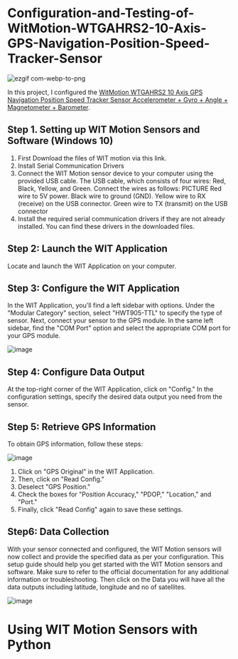 # Configuration-and-Testing-of-WitMotion-WTGAHRS2-10-Axis-GPS-Navigation-Position-Speed-Tracker-Sensor

![ezgif com-webp-to-png](https://github.com/SamiUddin-tech/Configuration-and-Testing-of-WitMotion-WTGAHRS2-10-Axis-GPS-Navigation-Position-Speed-Tracker-Sensor/assets/81253183/f9f41270-4134-487e-9351-f6df0cc01430)

In this project, I configured the [WitMotion WTGAHRS2 10 Axis GPS Navigation Position Speed Tracker Sensor Accelerometer + Gyro + Angle + Magnetometer + Barometer](https://www.wit-motion.com/inertial-navigation/witmotion-wtgahrs2-10-axis-gps.html).

## Step 1. Setting up WIT Motion Sensors and Software (Windows 10)
1. First Download the files of WIT motion via this link.
2. Install Serial Communication Drivers
3. Connect the WIT Motion sensor device to your computer using the provided USB cable. The USB cable, which consists of four wires: Red, Black, Yellow, and Green.
Connect the wires as follows:
PICTURE
Red wire to 5V power.
Black wire to ground (GND).
Yellow wire to RX (receive) on the USB connector.
Green wire to TX (transmit) on the USB connector
4. Install the required serial communication drivers if they are not already installed. You can find these drivers in the downloaded files.

## Step 2: Launch the WIT Application
Locate and launch the WIT Application on your computer.

## Step 3: Configure the WIT Application
In the WIT Application, you'll find a left sidebar with options.
Under the "Modular Category" section, select "HWT905-TTL" to specify the type of sensor.
Next, connect your sensor to the GPS module. In the same left sidebar, find the "COM Port" option and select the appropriate COM port for your GPS module. 

![image](https://github.com/SamiUddin-tech/Configuration-and-Testing-of-WitMotion-WTGAHRS2-10-Axis-GPS-Navigation-Position-Speed-Tracker-Sensor/assets/81253183/21ab3ff7-bd39-46a9-823d-cab132f01894)

## Step 4: Configure Data Output
At the top-right corner of the WIT Application, click on "Config."
In the configuration settings, specify the desired data output you need from the sensor.

## Step 5: Retrieve GPS Information
To obtain GPS information, follow these steps: 

![image](https://github.com/SamiUddin-tech/Configuration-and-Testing-of-WitMotion-WTGAHRS2-10-Axis-GPS-Navigation-Position-Speed-Tracker-Sensor/assets/81253183/2ab64855-0ea8-4f32-b68a-a00ce9eac73e)

1. Click on "GPS Original" in the WIT Application.
2. Then, click on "Read Config."
3. Deselect "GPS Position."
4. Check the boxes for "Position Accuracy," "PDOP," "Location," and "Port."
5. Finally, click "Read Config" again to save these settings.

## Step6: Data Collection

With your sensor connected and configured, the WIT Motion sensors will now collect and provide the specified data as per your configuration.
This setup guide should help you get started with the WIT Motion sensors and software. Make sure to refer to the official documentation for any additional information or troubleshooting.
Then click on the Data you will have all the data outputs including latitude, longitude and no of satellites.

![image](https://github.com/SamiUddin-tech/Configuration-and-Testing-of-WitMotion-WTGAHRS2-10-Axis-GPS-Navigation-Position-Speed-Tracker-Sensor/assets/81253183/191e613d-dfb0-40df-8d0c-52fab9091ddd)


# Using WIT Motion Sensors with Python

